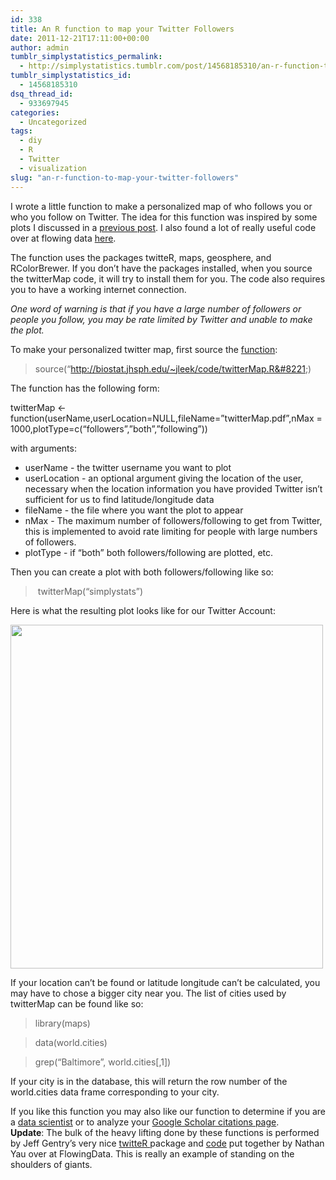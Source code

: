 ```yaml
---
id: 338
title: An R function to map your Twitter Followers
date: 2011-12-21T17:11:00+00:00
author: admin
tumblr_simplystatistics_permalink:
  - http://simplystatistics.tumblr.com/post/14568185310/an-r-function-to-map-your-twitter-followers
tumblr_simplystatistics_id:
  - 14568185310
dsq_thread_id:
  - 933697945
categories:
  - Uncategorized
tags:
  - diy
  - R
  - Twitter
  - visualization
slug: "an-r-function-to-map-your-twitter-followers"
---
```

I wrote a little function to make a personalized map of who follows you or who you follow on Twitter. The idea for this function was inspired by some plots I discussed in a <a href="http://simplystatistics.tumblr.com/post/11614784508/spectacular-plots-made-entirely-in-r" target="_blank">previous post</a>. I also found a lot of really useful code over at flowing data <a href="http://flowingdata.com/2011/05/11/how-to-map-connections-with-great-circles/" target="_blank">here</a>. 

The function uses the packages twitteR, maps, geosphere, and RColorBrewer. If you don&#8217;t have the packages installed, when you source the twitterMap code, it will try to install them for you. The code also requires you to have a working internet connection. 

_One word of warning is that if you have a large number of followers or people you follow, you may be rate limited by Twitter and unable to make the plot._

To make your personalized twitter map, first source the <a href="http://biostat.jhsph.edu/~jleek/code/twitterMap.R" target="_blank">function</a>:

> source(&#8220;http://biostat.jhsph.edu/~jleek/code/twitterMap.R&#8221;)

The function has the following form: 

twitterMap <- function(userName,userLocation=NULL,fileName=&#8221;twitterMap.pdf&#8221;,nMax = 1000,plotType=c(&#8220;followers&#8221;,&#8221;both&#8221;,&#8221;following&#8221;))

with arguments:

  * userName - the twitter username you want to plot
  * userLocation - an optional argument giving the location of the user, necessary when the location information you have provided Twitter isn&#8217;t sufficient for us to find latitude/longitude data
  * fileName - the file where you want the plot to appear
  * nMax - The maximum number of followers/following to get from Twitter, this is implemented to avoid rate limiting for people with large numbers of followers. 
  * plotType - if &#8220;both&#8221; both followers/following are plotted, etc. 

Then you can create a plot with both followers/following like so: 

> twitterMap(&#8220;simplystats&#8221;)

Here is what the resulting plot looks like for our Twitter Account:

<img height="550" src="http://biostat.jhsph.edu/~jleek/code/simplystats.png" width="500" />

If your location can&#8217;t be found or latitude longitude can&#8217;t be calculated, you may have to chose a bigger city near you. The list of cities used by twitterMap can be found like so:

>library(maps)

>data(world.cities)

>grep(&#8220;Baltimore&#8221;, world.cities[,1])

If your city is in the database, this will return the row number of the world.cities data frame corresponding to your city. 

<div>
  If you like this function you may also like our function to determine if you are a <a href="http://simplystatistics.tumblr.com/post/11271228367/datascientist" target="_blank">data scientist</a> or to analyze your <a href="http://simplystatistics.tumblr.com/post/13203811645/an-r-function-to-analyze-your-google-scholar-citations" target="_blank">Google Scholar citations page</a>.
</div>

<div>
</div>

<div>
  <strong>Update</strong>: The bulk of the heavy lifting done by these functions is performed by Jeff Gentry&#8217;s very nice <a href="http://cran.r-project.org/web/packages/twitteR/" target="_blank">twitteR </a>package and <a href="http://flowingdata.com/2011/05/11/how-to-map-connections-with-great-circles/" target="_blank">code</a> put together by Nathan Yau over at FlowingData. This is really an example of standing on the shoulders of giants. 
</div>
